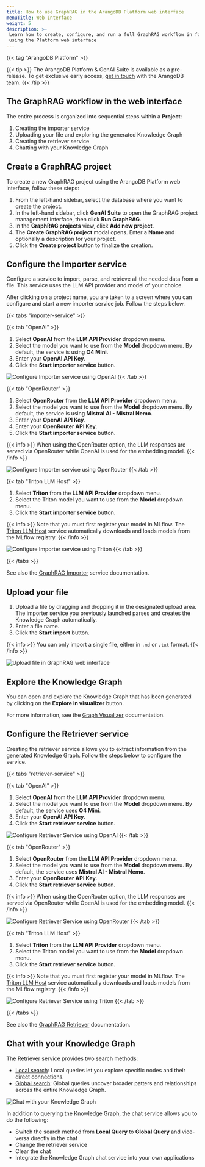 ```yaml
---
title: How to use GraphRAG in the ArangoDB Platform web interface
menuTitle: Web Interface
weight: 5
description: >-
 Learn how to create, configure, and run a full GraphRAG workflow in four steps
 using the Platform web interface
---
```

{{< tag "ArangoDB Platform" >}}

{{< tip >}}
The ArangoDB Platform & GenAI Suite is available as a pre-release. To get
exclusive early access, [get in touch](https://arangodb.com/contact/) with
the ArangoDB team.
{{< /tip >}}

## The GraphRAG workflow in the web interface

The entire process is organized into sequential steps within a **Project**:

1. Creating the importer service
2. Uploading your file and exploring the generated Knowledge Graph
3. Creating the retriever service
4. Chatting with your Knowledge Graph

## Create a GraphRAG project

To create a new GraphRAG project using the ArangoDB Platform web interface, follow these steps:

1. From the left-hand sidebar, select the database where you want to create the project.
2. In the left-hand sidebar, click **GenAI Suite** to open the GraphRAG project management
   interface, then click **Run GraphRAG**.
3. In the **GraphRAG projects** view, click **Add new project**.
4. The **Create GraphRAG project** modal opens. Enter a **Name** and optionally
   a description for your project.
5. Click the **Create project** button to finalize the creation.

## Configure the Importer service

Configure a service to import, parse, and retrieve all the needed data from a
file. This service uses the LLM API provider and model of your choice.

After clicking on a project name, you are taken to a screen where you can
configure and start a new importer service job. Follow the steps below.

{{< tabs "importer-service" >}}

{{< tab "OpenAI" >}}
1. Select **OpenAI** from the **LLM API Provider** dropdown menu.
2. Select the model you want to use from the **Model** dropdown menu. By default,
   the service is using **O4 Mini**.
3. Enter your **OpenAI API Key**.
4. Click the **Start importer service** button.

![Configure Importer service using OpenAI](../../../images/graphrag-ui-configure-importer-openai.png) 
{{< /tab >}}

{{< tab "OpenRouter" >}}
1. Select **OpenRouter** from the **LLM API Provider** dropdown menu.
2. Select the model you want to use from the **Model** dropdown menu. By default,
   the service is using **Mistral AI - Mistral Nemo**.
1. Enter your **OpenAI API Key**.
2. Enter your **OpenRouter API Key**.
3. Click the **Start importer service** button.

{{< info >}}
When using the OpenRouter option, the LLM responses are served via OpenRouter
while OpenAI is used for the embedding model.
{{< /info >}}

![Configure Importer service using OpenRouter](../../../images/graphrag-ui-configure-importer-openrouter.png)
{{< /tab >}}

{{< tab "Triton LLM Host" >}}
1. Select **Triton** from the **LLM API Provider** dropdown menu.
2. Select the Triton model you want to use from the **Model** dropdown menu.
3. Click the **Start importer service** button.

{{< info >}}
Note that you must first register your model in MLflow. The [Triton LLM Host](./services/triton-inference-server.md)
service automatically downloads and loads models from the MLflow registry.
{{< /info >}}

![Configure Importer service using Triton](../../../images/graphrag-ui-configure-importer-triton.png)
{{< /tab >}}

{{< /tabs >}}

See also the [GraphRAG Importer](./services/importer.md) service documentation.

## Upload your file

1. Upload a file by dragging and dropping it in the designated upload area.
   The importer service you previously launched parses and creates the
   Knowledge Graph automatically.
2. Enter a file name.
3. Click the **Start import** button.

{{< info >}}
You can only import a single file, either in `.md` or `.txt` format.
{{< /info >}}

![Upload file in GraphRAG web interface](../../../images/graphrag-ui-upload-file.png)

## Explore the Knowledge Graph

You can open and explore the Knowledge Graph that has been generated by clicking
on the **Explore in visualizer** button.

For more information, see the [Graph Visualizer](../../graphs/graph-visualizer.md) documentation.

## Configure the Retriever service

Creating the retriever service allows you to extract information from
the generated Knowledge Graph. Follow the steps below to configure the service.

{{< tabs "retriever-service" >}}

{{< tab "OpenAI" >}}
1. Select **OpenAI** from the **LLM API Provider** dropdown menu.
2. Select the model you want to use from the **Model** dropdown menu. By default,
   the service uses **O4 Mini**.
3. Enter your **OpenAI API Key**.
4. Click the **Start retriever service** button.

![Configure Retriever Service using OpenAI](../../../images/graphrag-ui-configure-retriever-openai.png)
{{< /tab >}}

{{< tab "OpenRouter" >}}
1. Select **OpenRouter** from the **LLM API Provider** dropdown menu.
2. Select the model you want to use from the **Model** dropdown menu. By default,
   the service uses **Mistral AI - Mistral Nemo**.
3. Enter your **OpenRouter API Key**.
4. Click the **Start retriever service** button.

{{< info >}}
When using the OpenRouter option, the LLM responses are served via OpenRouter
while OpenAI is used for the embedding model.
{{< /info >}}

![Configure Retriever Service using OpenRouter](../../../images/graphrag-ui-configure-retriever-openrouter.png)
{{< /tab >}}

{{< tab "Triton LLM Host" >}}
1. Select **Triton** from the **LLM API Provider** dropdown menu.
2. Select the Triton model you want to use from the **Model** dropdown menu.
3. Click the **Start retriever service** button.

{{< info >}}
Note that you must first register your model in MLflow. The [Triton LLM Host](./services/triton-inference-server.md)
service automatically downloads and loads models from the MLflow registry.
{{< /info >}}

![Configure Retriever Service using Triton](../../../images/graphrag-ui-configure-retriever-triton.png)
{{< /tab >}}

{{< /tabs >}}

See also the [GraphRAG Retriever](./services/retriever.md) documentation.

## Chat with your Knowledge Graph

The Retriever service provides two search methods:
- [Local search](./services/retriever.md#local-search): Local queries let you
  explore specific nodes and their direct connections.
- [Global search](./services/retriever.md#global-search): Global queries uncover
  broader patters and relationships across the entire Knowledge Graph.

![Chat with your Knowledge Graph](../../../images/graphrag-ui-chat.png)

In addition to querying the Knowledge Graph, the chat service allows you to do the following:
- Switch the search method from **Local Query** to **Global Query** and vice-versa
  directly in the chat
- Change the retriever service
- Clear the chat
- Integrate the Knowledge Graph chat service into your own applications
